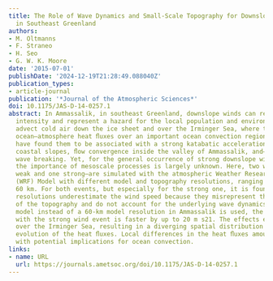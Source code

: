 ```yaml
---
title: The Role of Wave Dynamics and Small-Scale Topography for Downslope Wind Events
  in Southeast Greenland
authors:
- M. Oltmanns
- F. Straneo
- H. Seo
- G. W. K. Moore
date: '2015-07-01'
publishDate: '2024-12-19T21:28:49.088040Z'
publication_types:
- article-journal
publication: '*Journal of the Atmospheric Sciences*'
doi: 10.1175/JAS-D-14-0257.1
abstract: In Ammassalik, in southeast Greenland, downslope winds can reach hurricane
  intensity and represent a hazard for the local population and environment. They
  advect cold air down the ice sheet and over the Irminger Sea, where they drive large
  ocean–atmosphere heat ﬂuxes over an important ocean convection region. Earlier studies
  have found them to be associated with a strong katabatic acceleration over the steep
  coastal slopes, ﬂow convergence inside the valley of Ammassalik, and—in one instance—mountain
  wave breaking. Yet, for the general occurrence of strong downslope wind events,
  the importance of mesoscale processes is largely unknown. Here, two wind events—one
  weak and one strong—are simulated with the atmospheric Weather Research and Forecasting
  (WRF) Model with different model and topography resolutions, ranging from 1.67 to
  60 km. For both events, but especially for the strong one, it is found that lower
  resolutions underestimate the wind speed because they misrepresent the steepness
  of the topography and do not account for the underlying wave dynamics. If a 5-km
  model instead of a 60-km model resolution in Ammassalik is used, the ﬂow associated
  with the strong wind event is faster by up to 20 m s21. The effects extend far downstream
  over the Irminger Sea, resulting in a diverging spatial distribution and temporal
  evolution of the heat ﬂuxes. Local differences in the heat ﬂuxes amount to 20%,
  with potential implications for ocean convection.
links:
- name: URL
  url: https://journals.ametsoc.org/doi/10.1175/JAS-D-14-0257.1
---
```

